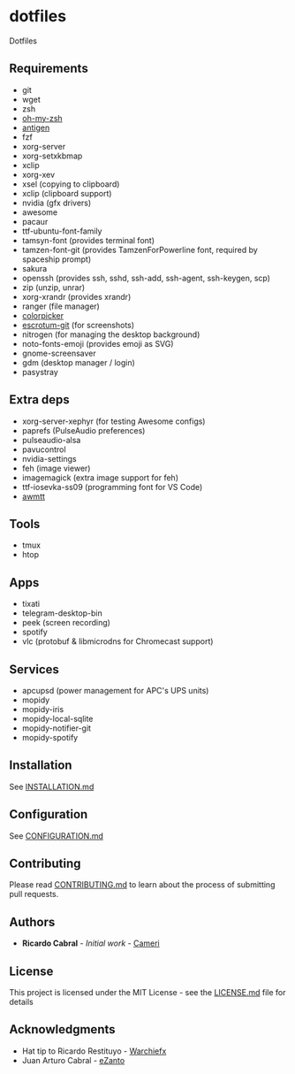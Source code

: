 # dotfiles
Dotfiles

## Requirements
* git
* wget
* zsh
* [oh-my-zsh](https://github.com/robbyrussell/oh-my-zsh)
* [antigen](https://github.com/zsh-users/antigen)
* fzf
* xorg-server
* xorg-setxkbmap
* xclip
* xorg-xev
* xsel (copying to clipboard)
* xclip (clipboard support)
* nvidia (gfx drivers)
* awesome
* pacaur
* ttf-ubuntu-font-family
* tamsyn-font (provides terminal font)
* tamzen-font-git (provides TamzenForPowerline font, required by spaceship prompt)
* sakura
* openssh (provides ssh, sshd, ssh-add, ssh-agent, ssh-keygen, scp)
* zip (unzip, unrar)
* xorg-xrandr (provides xrandr)
* ranger (file manager)
* [colorpicker](https://github.com/Jack12816/colorpicker)
* [escrotum-git](https://aur.archlinux.org/packages/escrotum-git/) (for screenshots)
* nitrogen (for managing the desktop background)
* noto-fonts-emoji (provides emoji as SVG)
* gnome-screensaver
* gdm (desktop manager / login)
* pasystray

## Extra deps
* xorg-server-xephyr (for testing Awesome configs)
* paprefs (PulseAudio preferences)
* pulseaudio-alsa
* pavucontrol
* nvidia-settings
* feh (image viewer)
* imagemagick (extra image support for feh)
* ttf-iosevka-ss09 (programming font for VS Code)
* [awmtt](https://aur.archlinux.org/packages/awmtt/)

## Tools
* tmux
* htop

## Apps
* tixati
* telegram-desktop-bin
* peek (screen recording)
* spotify
* vlc (protobuf & libmicrodns for Chromecast support)

## Services
* apcupsd (power management for APC's UPS units)
* mopidy
* mopidy-iris
* mopidy-local-sqlite
* mopidy-notifier-git
* mopidy-spotify

## Installation
See [INSTALLATION.md](https://github.com/Cameri/dotfiles/blob/master/INSTALLATION.md)

## Configuration
See [CONFIGURATION.md](https://github.com/Cameri/dotfiles/blob/master/CONFIGURATION.md)

## Contributing
Please read [CONTRIBUTING.md](https://github.com/Cameri/dotfiles/blob/master/CONTRIBUTING.md) to learn about the process of submitting pull requests.

## Authors

* **Ricardo Cabral** - *Initial work* - [Cameri](https://github.com/Cameri)

## License

This project is licensed under the MIT License - see the [LICENSE.md](https://github.com/Cameri/dotfiles/blob/master/LICENSE.md) file for details

## Acknowledgments

* Hat tip to Ricardo Restituyo - [Warchiefx](https://github.com/Warchiefx)
* Juan Arturo Cabral - [eZanto](https://github.com/eZanto)
